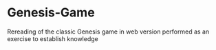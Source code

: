 # Genesis-Game
 Rereading of the classic Genesis game in web version performed as an exercise to establish knowledge
